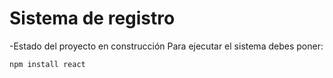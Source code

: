 <h1> Sistema de registro </h1>
-Estado del proyecto en construcción 
 Para ejecutar el sistema debes poner:

 ```npm install react```

